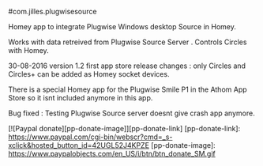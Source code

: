#com.jilles.plugwisesource

Homey app to integrate Plugwise Windows desktop Source in Homey.

Works with data retreived from Plugwise Source Server . Controls Circles with Homey.

30-08-2016 version 1.2 first app store release changes : only Circles and Circles+ can be added as Homey socket devices.
 
There is a special Homey app for the Plugwise Smile P1 in the Athom App Store so it isnt included anymore in this app.

Bug fixed  : Testing Plugwise Source server  doesnt give crash app anymore.

[![Paypal donate][pp-donate-image]][pp-donate-link]
[pp-donate-link]: https://www.paypal.com/cgi-bin/webscr?cmd=_s-xclick&hosted_button_id=42UGL52J4KPZE
[pp-donate-image]: https://www.paypalobjects.com/en_US/i/btn/btn_donate_SM.gif
